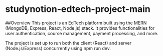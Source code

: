 # studynotion-edtech-project-main
##Overview
This project is an EdTech platform built using the MERN (MongoDB, Express, React, Node.js) stack. It provides functionalities for user authentication, course management, payment processing, and more.

The project is set up to run both the client (React) and server (Node.js/Express) concurrently using npm run dev.
 
